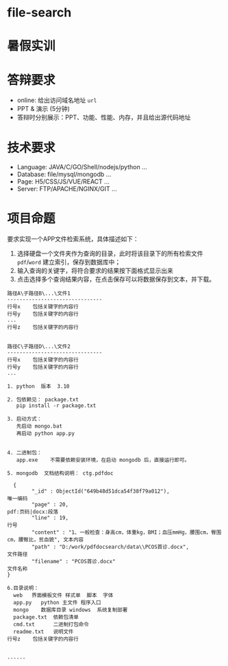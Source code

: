 # file-search
# 暑假实训


# 答辩要求

- online: 给出访问域名地址 `url` 
- PPT & 演示 (5分钟)
- 答辩时分别展示：PPT、功能、性能、内存，并且给出源代码地址


# 技术要求
- Language: JAVA/C/GO/Shell/nodejs/python ...
- Database: file/mysql/mongodb ...
- Page: H5/CSS/JS/VUE/REACT ...
- Server: FTP/APACHE/NGINX/GIT ...



# 项目命题

要求实现一个APP文件检索系统，具体描述如下：

1. 选择硬盘一个文件夹作为查询的目录，此时将该目录下的所有检索文件 `pdf`/`word` 建立索引，保存到数据库中；
2. 输入查询的关键字，将符合要求的结果按下面格式显示出来
3. 点击选择多个查询结果内容，在点击保存可以将数据保存到文本，并下载。

```
路径A\子路径B\...\文件1      
-------------------------------
行号x    包括关键字的内容行   
行号y    包括关键字的内容行
...
行号z    包括关键字的内容行


路径C\子路径D\...\文件2     
-------------------------------
行号x    包括关键字的内容行   
行号y    包括关键字的内容行
...

1. python  版本  3.10

2. 包依赖见： package.txt
   pip install -r package.txt

3. 启动方式：
   先启动 mongo.bat                        
   再启动 python app.py


4. 二进制包：
   app.exe    不需要依赖安装环境，在启动 mongodb 后，直接运行即可。

5. mongodb  文档结构说明： ctg.pdfdoc

  {
        "_id" : ObjectId("649b48d51dca54f38f79a012"),                                唯一编码
        "page" : 20,                                                                 pdf:页码|docx:段落
        "line" : 19,                                                                 行号
        "content" : "1、一般检查：身高cm，体重kg，BMI；血压mmHg，腰围cm，臀围cm，腰臀比，贫血貌", 文本内容
        "path" : "D:/work/pdfdocsearch/data\\PCOS首诊.docx",                           文件路径
        "filename" : "PCOS首诊.docx"                                                   文件名称
}

6.目录说明：
  web   界面模板文件 样式单  脚本  字体
  app.py   python 主文件 程序入口
  mongo    数据库目录 windows  系统复制部署
  package.txt  依赖包清单
  cmd.txt      二进制打包命令
  readme.txt   说明文件
行号z    包括关键字的内容行


......
```
